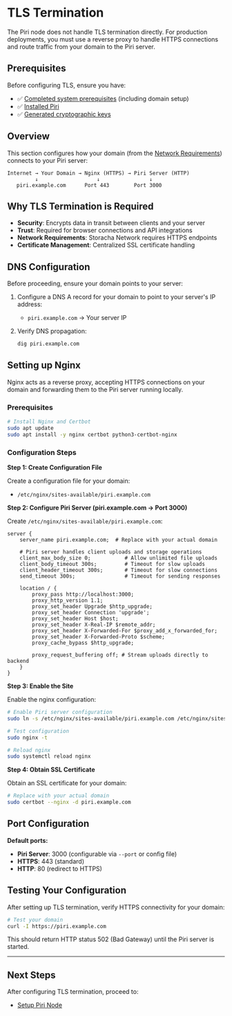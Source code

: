 # TLS Termination

The Piri node does not handle TLS termination directly. For production deployments, you must use a reverse proxy to handle HTTPS connections and route traffic from your domain to the Piri server.

## Prerequisites

Before configuring TLS, ensure you have:
- ✅ [Completed system prerequisites](./prerequisites.md) (including domain setup)
- ✅ [Installed Piri](./installation.md)
- ✅ [Generated cryptographic keys](./key-generation.md)

## Overview

This section configures how your domain (from the [Network Requirements](./prerequisites.md#network-requirements)) connects to your Piri server:

```
Internet → Your Domain → Nginx (HTTPS) → Piri Server (HTTP)
         ↓                   ↓                ↓
   piri.example.com      Port 443        Port 3000
```

## Why TLS Termination is Required

- **Security**: Encrypts data in transit between clients and your server
- **Trust**: Required for browser connections and API integrations
- **Network Requirements**: Storacha Network requires HTTPS endpoints
- **Certificate Management**: Centralized SSL certificate handling

## DNS Configuration

Before proceeding, ensure your domain points to your server:

1. Configure a DNS A record for your domain to point to your server's IP address:
   - `piri.example.com` → Your server IP

2. Verify DNS propagation:
   ```bash
   dig piri.example.com
   ```

## Setting up Nginx

Nginx acts as a reverse proxy, accepting HTTPS connections on your domain and forwarding them to the Piri server running locally.

### Prerequisites

```bash
# Install Nginx and Certbot
sudo apt update
sudo apt install -y nginx certbot python3-certbot-nginx
```

### Configuration Steps

**Step 1: Create Configuration File**

Create a configuration file for your domain:
- `/etc/nginx/sites-available/piri.example.com`

**Step 2: Configure Piri Server (piri.example.com → Port 3000)**

Create `/etc/nginx/sites-available/piri.example.com`:

```nginx
server {
    server_name piri.example.com;  # Replace with your actual domain
    
    # Piri server handles client uploads and storage operations
    client_max_body_size 0;           # Allow unlimited file uploads
    client_body_timeout 300s;         # Timeout for slow uploads
    client_header_timeout 300s;       # Timeout for slow connections
    send_timeout 300s;                # Timeout for sending responses
    
    location / {
        proxy_pass http://localhost:3000;
        proxy_http_version 1.1;
        proxy_set_header Upgrade $http_upgrade;
        proxy_set_header Connection 'upgrade';
        proxy_set_header Host $host;
        proxy_set_header X-Real-IP $remote_addr;
        proxy_set_header X-Forwarded-For $proxy_add_x_forwarded_for;
        proxy_set_header X-Forwarded-Proto $scheme;
        proxy_cache_bypass $http_upgrade;
        
        proxy_request_buffering off; # Stream uploads directly to backend
    }
}
```

**Step 3: Enable the Site**

Enable the nginx configuration:

```bash
# Enable Piri server configuration
sudo ln -s /etc/nginx/sites-available/piri.example.com /etc/nginx/sites-enabled/

# Test configuration
sudo nginx -t

# Reload nginx
sudo systemctl reload nginx
```

**Step 4: Obtain SSL Certificate**

Obtain an SSL certificate for your domain:

```bash
# Replace with your actual domain
sudo certbot --nginx -d piri.example.com
```

## Port Configuration

**Default ports:**
- **Piri Server**: 3000 (configurable via `--port` or config file)
- **HTTPS**: 443 (standard)
- **HTTP**: 80 (redirect to HTTPS)

## Testing Your Configuration

After setting up TLS termination, verify HTTPS connectivity for your domain:

```bash
# Test your domain
curl -I https://piri.example.com
```

This should return HTTP status 502 (Bad Gateway) until the Piri server is started.

---

## Next Steps

After configuring TLS termination, proceed to:
- [Setup Piri Node](../guides/piri-server.md)